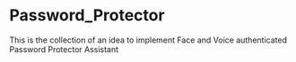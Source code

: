 # Password_Protector
This is the collection of an idea to implement Face and Voice authenticated Password Protector Assistant
